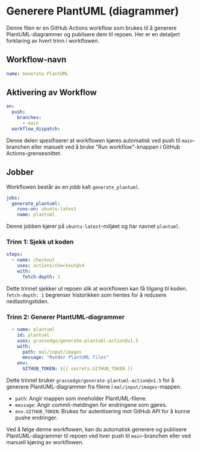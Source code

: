 # Generere PlantUML (diagrammer)

Denne filen er en GitHub Actions workflow som brukes til å generere PlantUML-diagrammer og publisere dem til repoen. Her er en detaljert forklaring av hvert trinn i workflowen.

## Workflow-navn

```yaml
name: Generate PlantUML
```

## Aktivering av Workflow

```yaml
on:
  push:
    branches:
      - main
  workflow_dispatch:
```

Denne delen spesifiserer at workflowen kjøres automatisk ved push til `main`-branchen eller manuelt ved å bruke "Run workflow"-knappen i GitHub Actions-grensesnittet.

## Jobber

Workflowen består av en jobb kalt `generate_plantuml`.

```yaml
jobs:
  generate_plantuml:
    runs-on: ubuntu-latest
    name: plantuml
```

Denne jobben kjører på `ubuntu-latest`-miljøet og har navnet `plantuml`.

### Trinn 1: Sjekk ut koden

```yaml
steps:
  - name: checkout
    uses: actions/checkout@v4
    with:
      fetch-depth: 1
```

Dette trinnet sjekker ut repoen slik at workflowen kan få tilgang til koden. `fetch-depth: 1` begrenser historikken som hentes for å redusere nedlastingstiden.

### Trinn 2: Generer PlantUML-diagrammer

```yaml
  - name: plantuml
    id: plantuml
    uses: grassedge/generate-plantuml-action@v1.5
    with:
      path: mal/input/images
      message: "Render PlantUML files"
    env:
      GITHUB_TOKEN: ${{ secrets.GITHUB_TOKEN }}
```

Dette trinnet bruker `grassedge/generate-plantuml-action@v1.5` for å generere PlantUML-diagrammer fra filene i `mal/input/images`-mappen.

- `path`: Angir mappen som inneholder PlantUML-filene.
- `message`: Angir commit-meldingen for endringene som gjøres.
- `env.GITHUB_TOKEN`: Brukes for autentisering mot GitHub API for å kunne pushe endringer.

Ved å følge denne workflowen, kan du automatisk generere og publisere PlantUML-diagrammer til repoen ved hver push til `main`-branchen eller ved manuell kjøring av workflowen.
